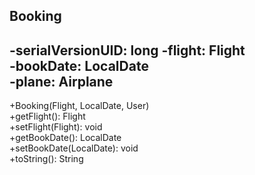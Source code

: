 Booking
--
-serialVersionUID: long
-flight: Flight <br/>
-bookDate: LocalDate <br/>
-plane: Airplane <br/>
--
+Booking(Flight, LocalDate, User) <br/>
+getFlight(): Flight <br/>
+setFlight(Flight): void <br/>
+getBookDate(): LocalDate <br/>
+setBookDate(LocalDate): void <br/>
+toString(): String

